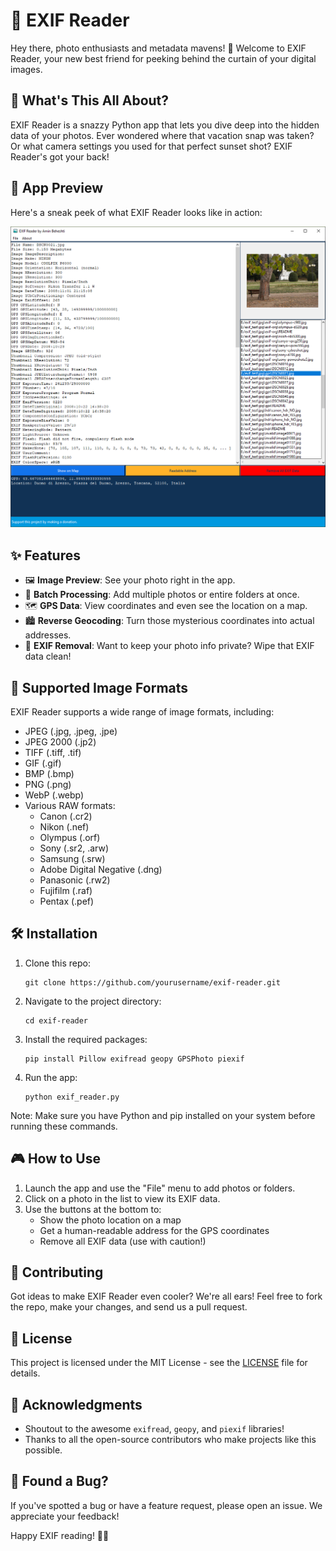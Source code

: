 # 📸 EXIF Reader

Hey there, photo enthusiasts and metadata mavens! 👋 Welcome to EXIF Reader, your new best friend for peeking behind the curtain of your digital images.

## 🚀 What's This All About?

EXIF Reader is a snazzy Python app that lets you dive deep into the hidden data of your photos. Ever wondered where that vacation snap was taken? Or what camera settings you used for that perfect sunset shot? EXIF Reader's got your back!

## 👀 App Preview

Here's a sneak peek of what EXIF Reader looks like in action:

![EXIF Reader Screenshot](https://github.com/abport/EXIF_Reader/blob/main/exif_reader_amin_beheshti.png)

## ✨ Features

- 🖼️ **Image Preview**: See your photo right in the app.
- 📂 **Batch Processing**: Add multiple photos or entire folders at once.
- 🗺️ **GPS Data**: View coordinates and even see the location on a map.
- 🏙️ **Reverse Geocoding**: Turn those mysterious coordinates into actual addresses.
- 🧹 **EXIF Removal**: Want to keep your photo info private? Wipe that EXIF data clean!

## 📸 Supported Image Formats

EXIF Reader supports a wide range of image formats, including:

- JPEG (.jpg, .jpeg, .jpe)
- JPEG 2000 (.jp2)
- TIFF (.tiff, .tif)
- GIF (.gif)
- BMP (.bmp)
- PNG (.png)
- WebP (.webp)
- Various RAW formats:
  - Canon (.cr2)
  - Nikon (.nef)
  - Olympus (.orf)
  - Sony (.sr2, .arw)
  - Samsung (.srw)
  - Adobe Digital Negative (.dng)
  - Panasonic (.rw2)
  - Fujifilm (.raf)
  - Pentax (.pef)

## 🛠️ Installation

1. Clone this repo:
   ```
   git clone https://github.com/yourusername/exif-reader.git
   ```
2. Navigate to the project directory:
   ```
   cd exif-reader
   ```
3. Install the required packages:
   ```
   pip install Pillow exifread geopy GPSPhoto piexif
   ```
4. Run the app:
   ```
   python exif_reader.py
   ```

Note: Make sure you have Python and pip installed on your system before running these commands.

## 🎮 How to Use

1. Launch the app and use the "File" menu to add photos or folders.
2. Click on a photo in the list to view its EXIF data.
3. Use the buttons at the bottom to:
   - Show the photo location on a map
   - Get a human-readable address for the GPS coordinates
   - Remove all EXIF data (use with caution!)

## 🤝 Contributing

Got ideas to make EXIF Reader even cooler? We're all ears! Feel free to fork the repo, make your changes, and send us a pull request.

## 📜 License

This project is licensed under the MIT License - see the [LICENSE](LICENSE) file for details.

## 🙏 Acknowledgments

- Shoutout to the awesome `exifread`, `geopy`, and `piexif` libraries!
- Thanks to all the open-source contributors who make projects like this possible.

## 🐛 Found a Bug?

If you've spotted a bug or have a feature request, please open an issue. We appreciate your feedback!

Happy EXIF reading! 📸✨
